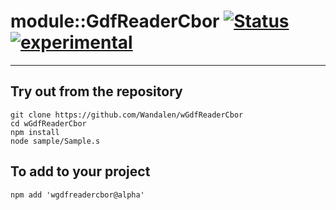 
# module::GdfReaderCbor  [![Status](https://github.com/Wandalen/wGdfReaderCbor/workflows/publish/badge.svg)](https://github.com/Wandalen/wGdfReaderCbor/actions?query=workflow%3Apublish) [![experimental](https://img.shields.io/badge/stability-experimental-orange.svg)](https://github.com/emersion/stability-badges#experimental)

___

## Try out from the repository
```
git clone https://github.com/Wandalen/wGdfReaderCbor
cd wGdfReaderCbor
npm install
node sample/Sample.s
```

## To add to your project
```
npm add 'wgdfreadercbor@alpha'
```





